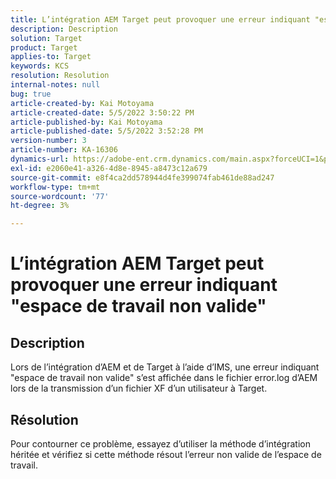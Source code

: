```yaml
---
title: L’intégration AEM Target peut provoquer une erreur indiquant "espace de travail non valide"
description: Description
solution: Target
product: Target
applies-to: Target
keywords: KCS
resolution: Resolution
internal-notes: null
bug: true
article-created-by: Kai Motoyama
article-created-date: 5/5/2022 3:50:22 PM
article-published-by: Kai Motoyama
article-published-date: 5/5/2022 3:52:28 PM
version-number: 3
article-number: KA-16306
dynamics-url: https://adobe-ent.crm.dynamics.com/main.aspx?forceUCI=1&pagetype=entityrecord&etn=knowledgearticle&id=db773d0d-8bcc-ec11-a7b5-6045bd00d995
exl-id: e2060e41-a326-4d8e-8945-a8473c12a679
source-git-commit: e8f4ca2dd578944d4fe399074fab461de88ad247
workflow-type: tm+mt
source-wordcount: '77'
ht-degree: 3%

---
```


# L’intégration AEM Target peut provoquer une erreur indiquant &quot;espace de travail non valide&quot;

## Description


Lors de l’intégration d’AEM et de Target à l’aide d’IMS, une erreur indiquant &quot;espace de travail non valide&quot; s’est affichée dans le fichier error.log d’AEM lors de la transmission d’un fichier XF d’un utilisateur à Target.


## Résolution


Pour contourner ce problème, essayez d’utiliser la méthode d’intégration héritée et vérifiez si cette méthode résout l’erreur non valide de l’espace de travail.
